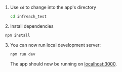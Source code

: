 1. Use `cd` to change into the app's directory

   ```bash
   cd infreach_test
   ```
2. Install dependencies
  ```bash
   npm install
   ```

3. You can now run local development server:

   ```bash
   npm run dev
   ```
   The app should now be running on [localhost:3000](http://localhost:3000/).